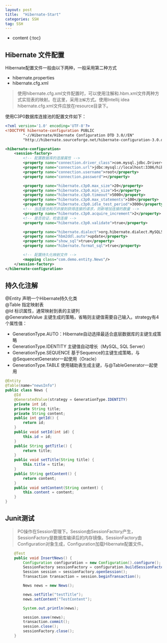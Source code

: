 ```yaml
---
layout: post
title:  "Hibernate-Start"
categories: SSH
tag: SSH
---
```


* content
{:toc}

## Hibernate 文件配置
Hibernate配置文件一般由以下两种，一般采用第二种方式
+ hibernate.properties
+ hibernate.cfg.xml

> 使用hibernate.cfg.xml文件配置时，可以使用注解和.hbm.xml文件两种方式实现表的映射。在这里，采用`注解`方式。使用Intellij idea hibernate.cfg.xml文件应放在resource目录下。   

使用C3P0数据库连接池的配置文件如下：
``` xml
<?xml version='1.0' encoding='UTF-8'?>
<!DOCTYPE hibernate-configuration PUBLIC
        "-//Hibernate/Hibernate Configuration DTD 3.0//EN"
        "http://hibernate.sourceforge.net/hibernate-configuration-3.0.dtd">

<hibernate-configuration>
    <session-factory>
        <!-- 配置数据库的连接属性 -->
        <property name="connection.driver_class">com.mysql.jdbc.Driver</property>
        <property name="connection.url">jdbc:mysql://localhost:3306/hibernate?useUnicode=true&amp;characterEncoding=gb2312</property>
        <property name="connection.username">root</property>
        <property name="connection.password"></property>

        <property name="hibernate.c3p0.max_size">20</property>
        <property name="hibernate.c3p0.min_size">5</property>
        <property name="hibernate.c3p0.timeout">5000</property>
        <property name="hibernate.c3p0.max_statements">100</property>
        <property name="hibernate.c3p0.idle_test_period">3000</property>
        <!-- 当连接池耗尽并接到获得连接的请求，则新增加连接的数量 -->
        <property name="hibernate.c3p0.acquire_increment">2</property>
        <!-- 是否验证，检查连接 -->
        <property name="hibernate.c3p0.validate">true</property>

        <property name="hibernate.dialect">org.hibernate.dialect.MySQL5Dialect</property>
        <property name="hbm2ddl.auto">update</property>
        <property name="show_sql">true</property>
        <property name="hibernate.format_sql">true</property>

        <!-- 配置持久化映射文件 -->
        <mapping class="com.demo.entity.News"/>
    </session-factory>
</hibernate-configuration>
```
## 持久化注解
@Entity 声明一个Hibernate持久化类  
@Table 指定映射表  
@Id 标识属性，通常映射到表的主键列  
@GeneratedValue 主键生成的策略，省略则主键值需要自己输入。strategy有4个属性值：  
+ GenerationType.AUTO：Hibernate自动选择最适合底层数据库的主键生成策略
+ GenerationType.IDENTITY 主键值自动增长（MySQL, SQL Server）
+ GenerationType.SEQUENCE 基于Sequence的主键生成策略，与@SequencetGenerator一起使用（Oracle）
+ GenerationType.TABLE 使用辅助表生成主键，与@TableGenerator一起使用

``` java
@Entity
@Table(name="newsInfo")
public class News {
    @Id
    @GeneratedValue(strategy = GenerationType.IDENTITY)
    private int id;
    private String title;
    private String content;
    public int getId() {
        return id;
    }
    public void setId(int id) {
        this.id = id;
    }
    public String getTitle() {
        return title;
    }
    public void setTitle(String title) {
        this.title = title;
    }
    public String getContent() {
        return content;
    }
    public void setContent(String content) {
        this.content = content;
    }
}
```

## Junit测试
> PO操作在Session管理下。Session由SessionFactory产生，SessionFactory是数据库编译后的内存镜像。SessionFactory由Configuration对象生成，Configuration加载Hibernate配置文件。

``` java
    @Test
    public void InsertNews() {
        Configuration configuration = new Configuration().configure();
        SessionFactory sessionFactory = configuration.buildSessionFactory();
        Session session = sessionFactory.openSession();
        Transaction transaction = session.beginTransaction();

        News news = new News();

        news.setTitle("testTitle");
        news.setContent("TestContent");

        System.out.println(news);

        session.save(news);
        transaction.commit();
        session.close();
        sessionFactory.close();
    }
````












